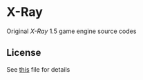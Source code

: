 # X-Ray

Original *X-Ray* 1.5 game engine source codes

## License

See [this](LICENSE.md) file for details
